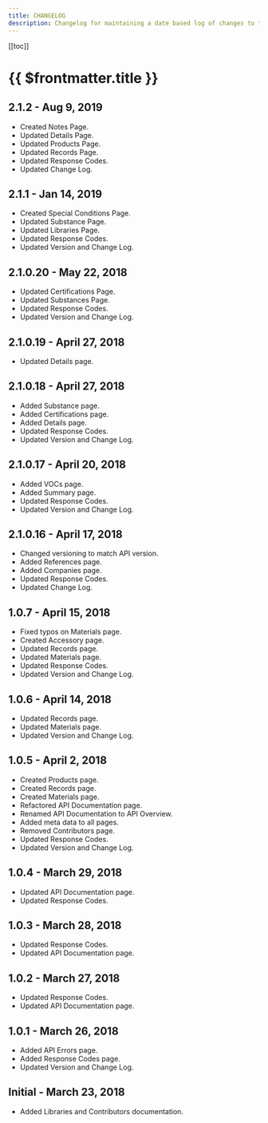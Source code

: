 ```yaml
---
title: CHANGELOG
description: Changelog for maintaining a date based log of changes to the HPDC documentation
---
```


[[toc]]

# {{ $frontmatter.title }}

## 2.1.2 - Aug 9, 2019

- Created Notes Page.
- Updated Details Page.
- Updated Products Page.
- Updated Records Page.
- Updated Response Codes.
- Updated Change Log.

## 2.1.1 - Jan 14, 2019

- Created Special Conditions Page.
- Updated Substance Page.
- Updated Libraries Page.
- Updated Response Codes.
- Updated Version and Change Log.

## 2.1.0.20 - May 22, 2018

- Updated Certifications Page.
- Updated Substances Page.
- Updated Response Codes.
- Updated Version and Change Log.

## 2.1.0.19 - April 27, 2018

- Updated Details page.

## 2.1.0.18 - April 27, 2018

- Added Substance page.
- Added Certifications page.
- Added Details page.
- Updated Response Codes.
- Updated Version and Change Log.

## 2.1.0.17 - April 20, 2018

- Added VOCs page.
- Added Summary page.
- Updated Response Codes.
- Updated Version and Change Log.

## 2.1.0.16 - April 17, 2018

- Changed versioning to match API version.
- Added References page.
- Added Companies page.
- Updated Response Codes.
- Updated Change Log.

## 1.0.7 - April 15, 2018

- Fixed typos on Materials page.
- Created Accessory page.
- Updated Records page.
- Updated Materials page.
- Updated Response Codes.
- Updated Version and Change Log.

## 1.0.6 - April 14, 2018

- Updated Records page.
- Updated Materials page.
- Updated Version and Change Log.

## 1.0.5 - April 2, 2018

- Created Products page.
- Created Records page.
- Created Materials page.
- Refactored API Documentation page.
- Renamed API Documentation to API Overview.
- Added meta data to all pages.
- Removed Contributors page.
- Updated Response Codes.
- Updated Version and Change Log.

## 1.0.4 - March 29, 2018

- Updated API Documentation page.
- Updated Response Codes.

## 1.0.3 - March 28, 2018

- Updated Response Codes.
- Updated API Documentation page.

## 1.0.2 - March 27, 2018

- Updated Response Codes.
- Updated API Documentation page.

## 1.0.1 - March 26, 2018

- Added API Errors page.
- Added Response Codes page.
- Updated Version and Change Log.

## Initial - March 23, 2018

- Added Libraries and Contributors documentation.
